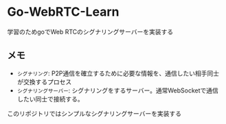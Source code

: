 # Go-WebRTC-Learn

学習のためgoでWeb RTCのシグナリングサーバーを実装する

## メモ
- `シグナリング`: P2P通信を確立するために必要な情報を、通信したい相手同士が交換するプロセス
- `シグナリングサーバー`: シグナリングをするサーバー。通常WebSocketで通信したい同士で接続する。

このリポジトリではシンプルなシグナリングサーバーを実装する